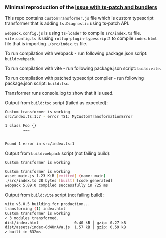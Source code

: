 ### Minimal reproduction of the [issue with ts-patch and bundlers](https://github.com/nonara/ts-patch/issues/139)

This repo contains `customTransformer.js` file
which is custom typescript transformer that is adding `ts.Diagnostic`
using ts-patch API.

`webpack.config.js` is using `ts-loader` to compile `src/index.ts` file.
`vite.config.ts` is using `rollup-plugin-typescript2` to compile `index.html` file that is importing `./src/index.ts` file.

To run compilation with webpack - run following package.json script: `build:webpack`.

To run compilation with vite - run following package.json script: `build:vite`.

To run compilation with patched typescript compiler - run following package.json script: `build:tsc`.

Transformer runs console.log to show that it is used.

Output from `build:tsc` script (failed as expected):
```sh
Custom transformer is working
src/index.ts:1:7 - error TS1: MyCustomTransformationError

1 class Foo {}
        ~~~


Found 1 error in src/index.ts:1
```

Output from `build:webpack` script (not failing build):
```sh
Custom transformer is working

Custom transformer is working
asset main.js 1.23 KiB [emitted] (name: main)
./src/index.ts 28 bytes [built] [code generated]
webpack 5.89.0 compiled successfully in 725 ms

```

Output from `build:vite` script (not failing build):
```sh
vite v5.0.5 building for production...
transforming (1) index.html
Custom transformer is working
✓ 3 modules transformed.
dist/index.html                0.40 kB │ gzip: 0.27 kB
dist/assets/index-0d4UnAVa.js  1.57 kB │ gzip: 0.59 kB
✓ built in 632ms
```
